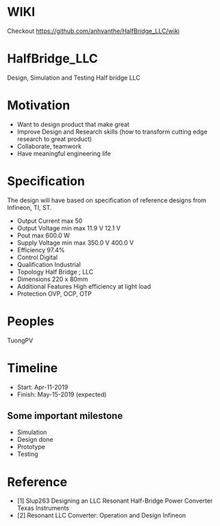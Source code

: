 # WIKI
Checkout https://github.com/anhvanthe/HalfBridge_LLC/wiki


# HalfBridge_LLC
Design, Simulation and Testing Half bridge LLC

# Motivation 
* Want to design product that make great
* Improve Design and Research skills (how to transform cutting edge research to great product)
* Collaborate, teamwork
* Have meaningful engineering life


# Specification
The design will have based on specification of reference designs from Infineon, TI, ST.

* Output Current   max	50
* Output Voltage   min  max	11.9 V   12.1 V
* Pout   max	600.0 W
* Supply Voltage   min  max	350.0 V   400.0 V
* Efficiency	97.4%
* Control	Digital
* Qualification	Industrial
* Topology	Half Bridge ; LLC
* Dimensions	220 x 80mm
* Additional Features	High efficiency at light load
* Protection	OVP, OCP, OTP


# Peoples
TuongPV

# Timeline 
-	Start: Apr-11-2019
-	Finish: May-15-2019 (expected)

## Some important milestone
* Simulation
* Design done
* Prototype
* Testing

# Reference
* [1] Slup263 Designing an LLC Resonant Half-Bridge Power Converter Texas Instruments
* [2] Resonant LLC Converter: Operation and Design Infineon
